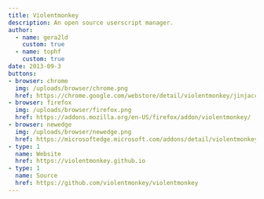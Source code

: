 ```yaml
---
title: Violentmonkey
description: An open source userscript manager.
author:
  - name: gera2ld
    custom: true
  - name: tophf
    custom: true
date: 2013-09-3
buttons:
- browser: chrome
  img: /uploads/browser/chrome.png
  href: https://chrome.google.com/webstore/detail/violentmonkey/jinjaccalgkegednnccohejagnlnfdag
- browser: firefox
  img: /uploads/browser/firefox.png
  href: https://addons.mozilla.org/en-US/firefox/addon/violentmonkey/
- browser: newedge
  img: /uploads/browser/newedge.png
  href: https://microsoftedge.microsoft.com/addons/detail/violentmonkey/eeagobfjdenkkddmbclomhiblgggliao
- type: 1
  name: Website
  href: https://violentmonkey.github.io
- type: 1
  name: Source
  href: https://github.com/violentmonkey/violentmonkey
---
```

